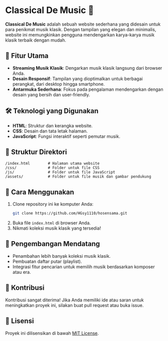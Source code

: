 # Classical De Music 🎵

**Classical De Music** adalah sebuah website sederhana yang didesain untuk para penikmat musik klasik. Dengan tampilan yang elegan dan minimalis, website ini memungkinkan pengguna mendengarkan karya-karya musik klasik terbaik dengan mudah.

## 🎯 Fitur Utama

- **Streaming Musik Klasik**: Dengarkan musik klasik langsung dari browser Anda.
- **Desain Responsif**: Tampilan yang dioptimalkan untuk berbagai perangkat, dari desktop hingga smartphone.
- **Antarmuka Sederhana**: Fokus pada pengalaman mendengarkan dengan desain yang bersih dan user-friendly.

## 🛠️ Teknologi yang Digunakan

- **HTML**: Struktur dan kerangka website.
- **CSS**: Desain dan tata letak halaman.
- **JavaScript**: Fungsi interaktif seperti pemutar musik.

## 📂 Struktur Direktori

```
/index.html        # Halaman utama website
/css/              # Folder untuk file CSS
/js/               # Folder untuk file JavaScript
/assets/           # Folder untuk file musik dan gambar pendukung
```

## 🚀 Cara Menggunakan

1. Clone repository ini ke komputer Anda:
   ```bash
   git clone https://github.com/HGsy1110/hosensama.git
   ```
2. Buka file `index.html` di browser Anda.
3. Nikmati koleksi musik klasik yang tersedia!

## 📌 Pengembangan Mendatang

- Penambahan lebih banyak koleksi musik klasik.
- Pembuatan daftar putar (playlist).
- Integrasi fitur pencarian untuk memilih musik berdasarkan komposer atau era.

## 🤝 Kontribusi

Kontribusi sangat diterima! Jika Anda memiliki ide atau saran untuk meningkatkan proyek ini, silakan buat pull request atau buka issue.

## 📄 Lisensi

Proyek ini dilisensikan di bawah [MIT License](LICENSE).
